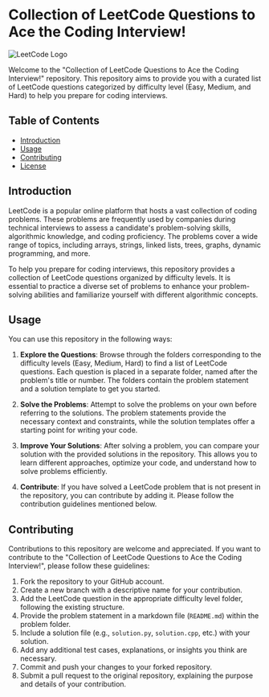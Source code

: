 # Collection of LeetCode Questions to Ace the Coding Interview!

![LeetCode Logo](https://leetcode.com/static/images/LeetCode_logo.png)

Welcome to the "Collection of LeetCode Questions to Ace the Coding Interview!" repository. This repository aims to provide you with a curated list of LeetCode questions categorized by difficulty level (Easy, Medium, and Hard) to help you prepare for coding interviews.

## Table of Contents
- [Introduction](#introduction)
- [Usage](#usage)
- [Contributing](#contributing)
- [License](#license)

## Introduction
LeetCode is a popular online platform that hosts a vast collection of coding problems. These problems are frequently used by companies during technical interviews to assess a candidate's problem-solving skills, algorithmic knowledge, and coding proficiency. The problems cover a wide range of topics, including arrays, strings, linked lists, trees, graphs, dynamic programming, and more.

To help you prepare for coding interviews, this repository provides a collection of LeetCode questions organized by difficulty levels. It is essential to practice a diverse set of problems to enhance your problem-solving abilities and familiarize yourself with different algorithmic concepts.

## Usage
You can use this repository in the following ways:

1. **Explore the Questions**: Browse through the folders corresponding to the difficulty levels (Easy, Medium, Hard) to find a list of LeetCode questions. Each question is placed in a separate folder, named after the problem's title or number. The folders contain the problem statement and a solution template to get you started.

2. **Solve the Problems**: Attempt to solve the problems on your own before referring to the solutions. The problem statements provide the necessary context and constraints, while the solution templates offer a starting point for writing your code.

3. **Improve Your Solutions**: After solving a problem, you can compare your solution with the provided solutions in the repository. This allows you to learn different approaches, optimize your code, and understand how to solve problems efficiently.

4. **Contribute**: If you have solved a LeetCode problem that is not present in the repository, you can contribute by adding it. Please follow the contribution guidelines mentioned below.

## Contributing
Contributions to this repository are welcome and appreciated. If you want to contribute to the "Collection of LeetCode Questions to Ace the Coding Interview!", please follow these guidelines:

1. Fork the repository to your GitHub account.
2. Create a new branch with a descriptive name for your contribution.
3. Add the LeetCode question in the appropriate difficulty level folder, following the existing structure.
4. Provide the problem statement in a markdown file (`README.md`) within the problem folder.
5. Include a solution file (e.g., `solution.py`, `solution.cpp`, etc.) with your solution.
6. Add any additional test cases, explanations, or insights you think are necessary.
7. Commit and push your changes to your forked repository.
8. Submit a pull request to the original repository, explaining the purpose and details of your contribution.

